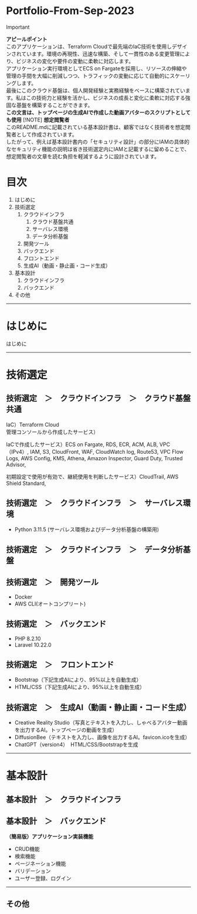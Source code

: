 # Portfolio-From-Sep-2023
> [!IMPORTANT]
> **アピールポイント**  
> このアプリケーションは、Terraform Cloudで最先端のIaC技術を使用しデザインされています。環境の再現性、迅速な構築、そして一貫性のある変更管理により、ビジネスの変化や要件の変動に柔軟に対応します。  
> アプリケーション実行環境としてECS on Fargateを採用し、リソースの伸縮や管理の手間を大幅に削減しつつ、トラフィックの変動に応じて自動的にスケーリングします。  
> 最後にこのクラウド基盤は、個人開発経験と実務経験をベースに構築されています。私はこの技術力と経験を活かし、ビジネスの成長と変化に柔軟に対応する強固な基盤を構築することができます。  
> **この文言は、トップページの生成AIで作成した動画アバターのスクリプトとしても使用**
> [!NOTE]
> **想定閲覧者**  
> このREADME.mdに記載されている基本設計書は、顧客ではなく技術者を想定閲覧者として作成されています。  
> したがって、例えば基本設計書内の「セキュリティ設計」の部分にIAMの具体的なセキュリティ機能の説明は省き技術選定内にIAMと記載するに留めることで、想定閲覧者の文章を読む負担を軽減するように設計されています。  
  
# 目次
1. はじめに
1. 技術選定
    1. クラウドインフラ
        1. クラウド基盤共通
        1. サーバレス環境
        1. データ分析基盤
    1. 開発ツール
    1. バックエンド
    1. フロントエンド
    1. 生成AI（動画・静止画・コード生成）
1. 基本設計
    1. クラウドインフラ
    1. バックエンド
1. その他
  
---------------------------------------
# はじめに
はじめに  
  
---------------------------------------
# 技術選定
## 技術選定　＞　クラウドインフラ　＞　クラウド基盤共通
IaC）Terraform Cloud  
管理コンソールから作成したサービス）
  
IaCで作成したサービス）ECS on Fargate, RDS, ECR, ACM, ALB, VPC（IPv4）, IAM, S3, CloudFront, WAF, CloudWatch log, Route53, VPC Flow Logs, AWS Config, KMS, Athena, Amazon Inspector, Guard Duty, Trusted Advisor, 
  
初期設定で使用が有効で、継続使用を判断したサービス）CloudTrail, AWS Shield Standard, 
  
## 技術選定　＞　クラウドインフラ　＞　サーバレス環境
+ Python 3.11.5 (サーバレス環境およびデータ分析基盤の構築用)
  
## 技術選定　＞　クラウドインフラ　＞　データ分析基盤

  
## 技術選定　＞　開発ツール
+ Docker
+ AWS CLI(オートコンプリート)
  
## 技術選定　＞　バックエンド
+ PHP 8.2.10  
+ Laravel 10.22.0  
  
## 技術選定　＞　フロントエンド
+ Bootstrap（下記生成AIにより、95%以上を自動生成）  
+ HTML/CSS（下記生成AIにより、95%以上を自動生成）
  
## 技術選定　＞　生成AI（動画・静止画・コード生成）
+ Creative Reality Studio（写真とテキストを入力し、しゃべるアバター動画を出力するAI。トップページの動画を生成）  
+ DiffusionBee（テキストを入力し、画像を出力するAI。favicon.icoを生成）  
+ ChatGPT（version4）　HTML/CSS/Bootstrapを生成

  
---------------------------------------
# 基本設計
## 基本設計　＞　クラウドインフラ

  
## 基本設計　＞　バックエンド
**（簡易版）アプリケーション実装機能**  
+ CRUD機能  
+ 検索機能  
+ ページネーション機能  
+ バリデーション  
+ ユーザー登録、ログイン
  
---------------------------------------
## その他

  